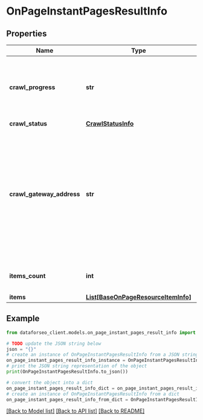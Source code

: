 # OnPageInstantPagesResultInfo


## Properties

Name | Type | Description | Notes
------------ | ------------- | ------------- | -------------
**crawl_progress** | **str** | status of the crawling session possible values: in_progress, finished | [optional] 
**crawl_status** | [**CrawlStatusInfo**](CrawlStatusInfo.md) |  | [optional] 
**crawl_gateway_address** | **str** | crawler ip address displays the IP address used by the crawler to initiate the current crawling session you can find the full list of IPs used by our crawler in the Overview section | [optional] 
**items_count** | **int** | number of items in the results array | [optional] 
**items** | [**List[BaseOnPageResourceItemInfo]**](BaseOnPageResourceItemInfo.md) | items array | [optional] 

## Example

```python
from dataforseo_client.models.on_page_instant_pages_result_info import OnPageInstantPagesResultInfo

# TODO update the JSON string below
json = "{}"
# create an instance of OnPageInstantPagesResultInfo from a JSON string
on_page_instant_pages_result_info_instance = OnPageInstantPagesResultInfo.from_json(json)
# print the JSON string representation of the object
print(OnPageInstantPagesResultInfo.to_json())

# convert the object into a dict
on_page_instant_pages_result_info_dict = on_page_instant_pages_result_info_instance.to_dict()
# create an instance of OnPageInstantPagesResultInfo from a dict
on_page_instant_pages_result_info_from_dict = OnPageInstantPagesResultInfo.from_dict(on_page_instant_pages_result_info_dict)
```
[[Back to Model list]](../README.md#documentation-for-models) [[Back to API list]](../README.md#documentation-for-api-endpoints) [[Back to README]](../README.md)



